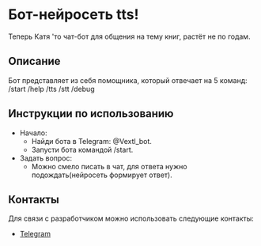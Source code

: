 ﻿# Бот-нейросеть tts!
Теперь Катя 'то чат-бот для общения на тему книг, растёт не по годам.


## Описание

Бот представляет из себя помощника, который отвечает на 5 команд:
	/start
	/help
	/tts
	/stt
	/debug
	 

## Инструкции по использованию
- Начало:
  - Найди бота в Telegram: @Vextl_bot.
  - Запусти бота командой /start.
- Задать вопрос:
  - Можно смело писать в чат, для ответа нужно подождать(нейросеть формирует ответ).



## Контакты
Для связи с разработчиком можно использовать следующие контакты:

- [Telegram](https://t.me/ertpg0)